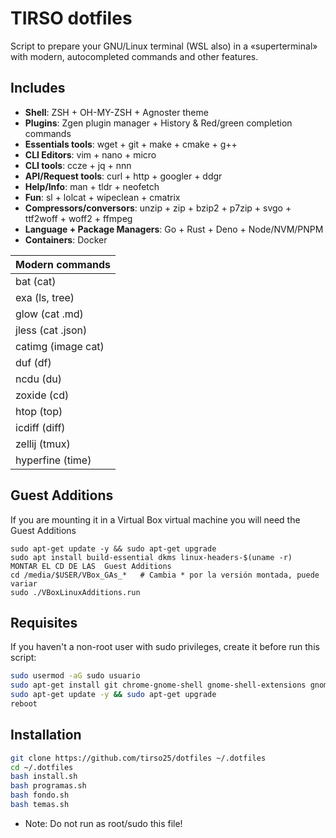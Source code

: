 # TIRSO dotfiles

Script to prepare your GNU/Linux terminal (WSL also) in a «superterminal» with modern, autocompleted commands and other features.

## Includes

- **Shell**: ZSH + OH-MY-ZSH + Agnoster theme
- **Plugins**: Zgen plugin manager + History & Red/green completion commands
- **Essentials tools**: wget + git + make + cmake + g++
- **CLI Editors**: vim + nano + micro
- **CLI tools**: ccze + jq + nnn
- **API/Request tools**: curl + http + googler + ddgr
- **Help/Info**: man + tldr + neofetch
- **Fun**: sl + lolcat + wipeclean + cmatrix
- **Compressors/conversors**: unzip + zip + bzip2 + p7zip + svgo + ttf2woff + woff2 + ffmpeg
- **Language + Package Managers**: Go + Rust + Deno + Node/NVM/PNPM
- **Containers**: Docker

| **Modern commands** |
|-|
| bat (cat) |
| exa (ls, tree) |
| glow (cat .md) |
| jless (cat .json) |
| catimg (image cat) |
| duf (df) |
| ncdu (du) |
| zoxide (cd) |
| htop (top) |
| icdiff (diff) |
| zellij (tmux) |
| hyperfine (time) |

## Guest Additions

If you are mounting it in a Virtual Box virtual machine you will need the Guest Additions
```terminal
sudo apt-get update -y && sudo apt-get upgrade
sudo apt install build-essential dkms linux-headers-$(uname -r)
MONTAR EL CD DE LAS  Guest Additions
cd /media/$USER/VBox_GAs_*   # Cambia * por la versión montada, puede variar
sudo ./VBoxLinuxAdditions.run
```

## Requisites

If you haven't a non-root user with sudo privileges, create it before run this script:

```bash
sudo usermod -aG sudo usuario
sudo apt-get install git chrome-gnome-shell gnome-shell-extensions gnome-tweaks gnome-software gnome-shell-extension-manager
sudo apt-get update -y && sudo apt-get upgrade
reboot
```

## Installation

```bash
git clone https://github.com/tirso25/dotfiles ~/.dotfiles
cd ~/.dotfiles
bash install.sh
bash programas.sh
bash fondo.sh
bash temas.sh
```

* Note: Do not run as root/sudo this file!
